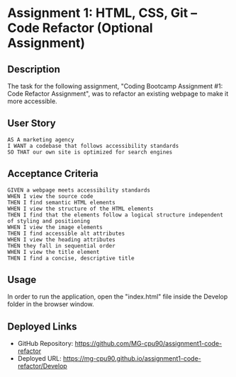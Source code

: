 # Assignment 1: HTML, CSS, Git – Code Refactor (Optional Assignment)

## Description
The task for the following assignment, "Coding Bootcamp Assignment #1: Code Refactor Assignment", was to refactor an existing webpage to make it more accessible.

## User Story

```
AS A marketing agency
I WANT a codebase that follows accessibility standards
SO THAT our own site is optimized for search engines
```

## Acceptance Criteria

```
GIVEN a webpage meets accessibility standards
WHEN I view the source code
THEN I find semantic HTML elements
WHEN I view the structure of the HTML elements
THEN I find that the elements follow a logical structure independent of styling and positioning
WHEN I view the image elements
THEN I find accessible alt attributes
WHEN I view the heading attributes
THEN they fall in sequential order
WHEN I view the title element
THEN I find a concise, descriptive title
```

## Usage

In order to run the application, open the "index.html" file inside the Develop folder in the browser window.


## Deployed Links
* GitHub Repository: https://github.com/MG-cpu90/assignment1-code-refactor
* Deployed URL: https://mg-cpu90.github.io/assignment1-code-refactor/Develop